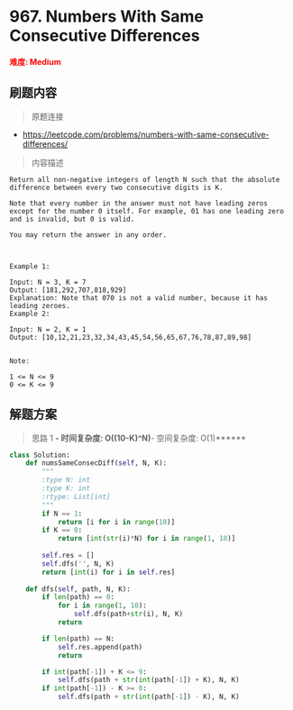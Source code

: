 # 967. Numbers With Same Consecutive Differences

**<font color=red>难度: Medium</font>**

## 刷题内容

> 原题连接

* https://leetcode.com/problems/numbers-with-same-consecutive-differences/

> 内容描述

```
Return all non-negative integers of length N such that the absolute difference between every two consecutive digits is K.

Note that every number in the answer must not have leading zeros except for the number 0 itself. For example, 01 has one leading zero and is invalid, but 0 is valid.

You may return the answer in any order.

 

Example 1:

Input: N = 3, K = 7
Output: [181,292,707,818,929]
Explanation: Note that 070 is not a valid number, because it has leading zeroes.
Example 2:

Input: N = 2, K = 1
Output: [10,12,21,23,32,34,43,45,54,56,65,67,76,78,87,89,98]
 

Note:

1 <= N <= 9
0 <= K <= 9
```

## 解题方案

> 思路 1
******- 时间复杂度: O((10-K)^N)******- 空间复杂度: O(1)******


```python
class Solution:
    def numsSameConsecDiff(self, N, K):
        """
        :type N: int
        :type K: int
        :rtype: List[int]
        """
        if N == 1:
            return [i for i in range(10)]
        if K == 0:
            return [int(str(i)*N) for i in range(1, 10)]
        
        self.res = []
        self.dfs('', N, K)
        return [int(i) for i in self.res]
    
    def dfs(self, path, N, K):
        if len(path) == 0:
            for i in range(1, 10):
                self.dfs(path+str(i), N, K)
            return

        if len(path) == N:
            self.res.append(path)
            return

        if int(path[-1]) + K <= 9:
            self.dfs(path + str(int(path[-1]) + K), N, K)
        if int(path[-1]) - K >= 0:
            self.dfs(path + str(int(path[-1]) - K), N, K)
```
